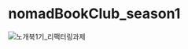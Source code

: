 # nomadBookClub_season1

![노개북1기_리팩터링과제](https://user-images.githubusercontent.com/85478918/151738670-25a2f35e-ed45-4e94-9321-f9ad30dc04d2.jpg)
